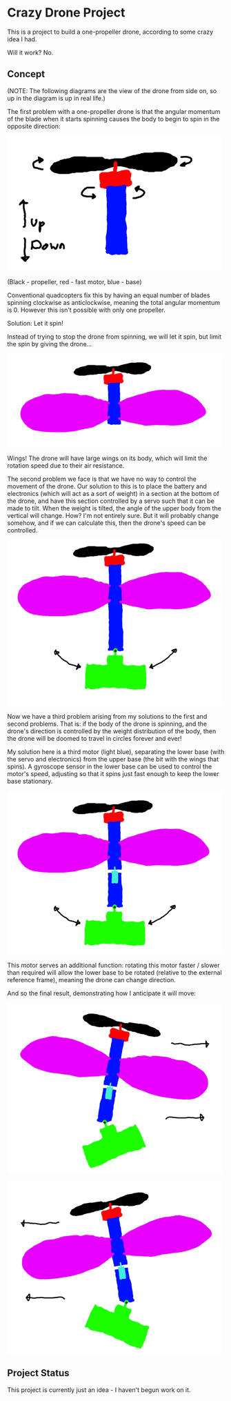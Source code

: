 # Crazy Drone Project

This is a project to build a one-propeller drone, according to some
crazy idea I had. 

Will it work? No.

## Concept

(NOTE: The following diagrams are the view of the drone from side on,
so up in the diagram is up in real life.)

The first problem with a one-propeller drone is that the angular
momentum of the blade when it starts spinning causes the body to begin
to spin in the opposite direction:

![](img/diagram-1.png)

(Black - propeller, red - fast motor, blue - base)

Conventional quadcopters fix this by having an equal number of blades
spinning clockwise as anticlockwise, meaning the total angular
momentum is 0. However this isn't possible with only one propeller.

Solution: Let it spin!

Instead of trying to stop the drone from spinning, we will let it
spin, but limit the spin by giving the drone...

![](img/diagram-2.png)

Wings! The drone will have large wings on its body, which will limit
the rotation speed due to their air resistance.

The second problem we face is that we have no way to control the
movement of the drone. Our solution to this is to place the battery
and electronics (which will act as a sort of weight) in a section at
the bottom of the drone, and have this section controlled by a servo
such that it can be made to tilt. When the weight is tilted, the angle
of the upper body from the vertical will change. How? I'm not entirely
sure. But it will probably change somehow, and if we can calculate
this, then the drone's speed can be controlled.

![](img/diagram-3.png)

Now we have a third problem arising from my solutions to the first and
second problems. That is: if the body of the drone is spinning, and
the drone's direction is controlled by the weight distribution of the
body, then the drone will be doomed to travel in circles forever and
ever!

My solution here is a third motor (light blue), separating the lower
base (with the servo and electronics) from the upper base (the bit
with the wings that spins). A gyroscope sensor in the lower base can
be used to control the motor's speed, adjusting so that it spins just
fast enough to keep the lower base stationary.

![](img/diagram-4.png)

This motor serves an additional function: rotating this motor faster /
slower than required will allow the lower base to be rotated (relative
to the external reference frame), meaning the drone can change
direction.

And so the final result, demonstrating how I anticipate it will move:

![](img/diagram-5.png)

![](img/diagram-6.png)

## Project Status

This project is currently just an idea - I haven't begun work on
it.
